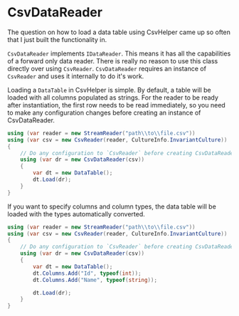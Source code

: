 ﻿# CsvDataReader

The question on how to load a data table using CsvHelper came up so often that I just built the functionality in.

`CsvDataReader` implements `IDataReader`. This means it has all the capabilities of a forward only data reader. There is really no reason to use this class directly over using `CsvReader`. `CsvDataReader` requires an instance of `CsvReader` and uses it internally to do it's work.

Loading a `DataTable` in CsvHelper is simple. By default, a table will be loaded with all columns populated as strings. For the reader to be ready after instantiation, the first row needs to be read immediately, so you need to make any configuration changes before creating an instance of CsvDataReader.

```cs
using (var reader = new StreamReader("path\\to\\file.csv"))
using (var csv = new CsvReader(reader, CultureInfo.InvariantCulture))
{
	// Do any configuration to `CsvReader` before creating CsvDataReader.
	using (var dr = new CsvDataReader(csv))
	{		
		var dt = new DataTable();
		dt.Load(dr);
	}
}
```

If you want to specify columns and column types, the data table will be loaded with the types automatically converted.

```cs
using (var reader = new StreamReader("path\\to\\file.csv"))
using (var csv = new CsvReader(reader, CultureInfo.InvariantCulture))
{
	// Do any configuration to `CsvReader` before creating CsvDataReader.
	using (var dr = new CsvDataReader(csv))
	{		
		var dt = new DataTable();
		dt.Columns.Add("Id", typeof(int));
		dt.Columns.Add("Name", typeof(string));

		dt.Load(dr);
	}
}
```
